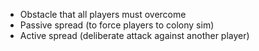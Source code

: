 - Obstacle that all players must overcome
- Passive spread (to force players to colony sim)
- Active spread (deliberate attack against another player)
